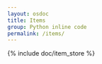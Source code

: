 ```yaml
---
layout: osdoc
title: Items
group: Python inline code
permalink: /items/
---
```


{% include doc/item_store %}
